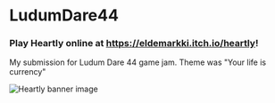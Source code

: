 # LudumDare44
### Play Heartly online at https://eldemarkki.itch.io/heartly!
My submission for Ludum Dare 44 game jam. Theme was "Your life is currency"

![Heartly banner image](https://i.imgur.com/PWh3Nnh.png)
